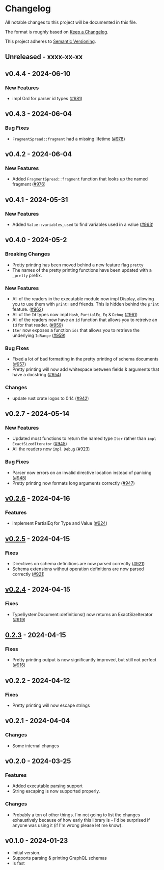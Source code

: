# Changelog

All notable changes to this project will be documented in this file.

The format is roughly based on [Keep a
Changelog](http://keepachangelog.com/en/1.0.0/).

This project adheres to [Semantic Versioning](http://semver.org/spec/v2.0.0.html).

## Unreleased - xxxx-xx-xx

## v0.4.4 - 2024-06-10

### New Features

- impl Ord for parser id types ([#981](https://github.com/obmarg/cynic/pull/981))

## v0.4.3 - 2024-06-04

### Bug Fixes

- `FragmentSpread::fragment` had a missing lifetime
  ([#978](https://github.com/obmarg/cynic/pull/978))

## v0.4.2 - 2024-06-04

### New Features

- Added `FragmentSpread::fragment` function that looks up the named fragment
  ([#976](https://github.com/obmarg/cynic/pull/976))

## v0.4.1 - 2024-05-31

### New Features

- Added `Value::variables_used` to find variables used in a value
  ([#963](https://github.com/obmarg/cynic/pull/963))

## v0.4.0 - 2024-05-2

### Breaking Changes

- Pretty printing has been moved behind a new feature flag `pretty`
- The names of the pretty printing functions have been updated with a `_pretty`
  prefix.

### New Features

- All of the readers in the executable module now impl Display, allowing you
  to use them with `print!` and friends. This is hidden behind the `print`
  feature. ([#962](https://github.com/obmarg/cynic/pull/962))
- All of the `Id` types now impl `Hash`, `PartialEq`, `Eq` & `Debug`
  ([#961](https://github.com/obmarg/cynic/pull/961))
- All of the readers now have an `id` function that allows you to retreive an
  `Id` for that reader. ([#959](https://github.com/obmarg/cynic/pull/959))
- `Iter` now exposes a function `ids` that allows you to retrieve the underlying
  `IdRange` ([#959](https://github.com/obmarg/cynic/pull/959))

### Bug Fixes

- Fixed a lot of bad formatting in the pretty printing of schema documents
  ([#957](https://github.com/obmarg/cynic/pull/957))
- Pretty printing will now add whitespace between fields & arguments that have
  a docstring ([#954](https://github.com/obmarg/cynic/pull/954))

### Changes

- update rust crate logos to 0.14 ([#942](https://github.com/obmarg/cynic/pull/942))

## v0.2.7 - 2024-05-14

### New Features

- Updated most functions to return the named type `Iter` rather than
  `impl ExactSizedIterator` ([#945](https://github.com/obmarg/cynic/pull/945))
- All the readers now `impl Debug`
  ([#923](https://github.com/obmarg/cynic/pull/923))

### Bug Fixes

- Parser now errors on an invalid directive location instead of panicing
  ([#948](https://github.com/obmarg/cynic/pull/948))
- Pretty printing now formats long arguments correctly
  ([#947](https://github.com/obmarg/cynic/pull/947))

## [v0.2.6](https://github.com/obmarg/cynic/compare/cynic-parser-v0.2.5...cynic-parser-v0.2.6) - 2024-04-16

### Features

- implement PartialEq for Type and Value ([#924](https://github.com/obmarg/cynic/pull/924))

## [v0.2.5](https://github.com/obmarg/cynic/compare/cynic-parser-v0.2.4...cynic-parser-v0.2.5) - 2024-04-15

### Fixes

- Directives on schema definitions are now parsed correctly
  ([#921](https://github.com/obmarg/cynic/pull/921))
- Schema extensions without operation definitions are now parsed correctly
  ([#921](https://github.com/obmarg/cynic/pull/921))

## [v0.2.4](https://github.com/obmarg/cynic/compare/cynic-parser-v0.2.3...cynic-parser-v0.2.4) - 2024-04-15

### Fixes

- TypeSystemDocument::definitions() now returns an ExactSizeIterator
  ([#919](https://github.com/obmarg/cynic/pull/919))

## [0.2.3](https://github.com/obmarg/cynic/compare/cynic-parser-v0.2.2...cynic-parser-v0.2.3) - 2024-04-15

### Fixes

- Pretty printing output is now significantly improved, but still not perfect
  ([#916](https://github.com/obmarg/cynic/pull/916))

## v0.2.2 - 2024-04-12

### Fixes

- Pretty printing will now escape strings

## v0.2.1 - 2024-04-04

### Changes

- Some internal changes

## v0.2.0 - 2024-03-25

### Features

- Added executable parsing support
- String escaping is now supported properly.

### Changes

- Probably a ton of other things. I'm not going to list the changes
  exhaustively because of how early this library is - I'd be surprised
  if anyone was using it (if I'm wrong please let me know).

## v0.1.0 - 2024-01-23

- Initial version.
- Supports parsing & printing GraphQL schemas
- Is fast
